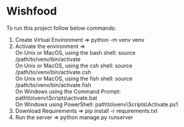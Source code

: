 # Wishfood

To run this project follow below commands:
1) Create Virtual Environment => python -m venv venv
2) Activate the environment => <br>
    On Unix or MacOS, using the bash shell: source /path/to/venv/bin/activate<br>
    On Unix or MacOS, using the csh shell: source /path/to/venv/bin/activate.csh<br>
    On Unix or MacOS, using the fish shell: source /path/to/venv/bin/activate.fish<br>
    On Windows using the Command Prompt: path\to\venv\Scripts\activate.bat<br>
    On Windows using PowerShell: path\to\venv\Scripts\Activate.ps1
3) Download Requirements => pip install -r requirements.txt
4) Run the server => python manage.py runserver 
